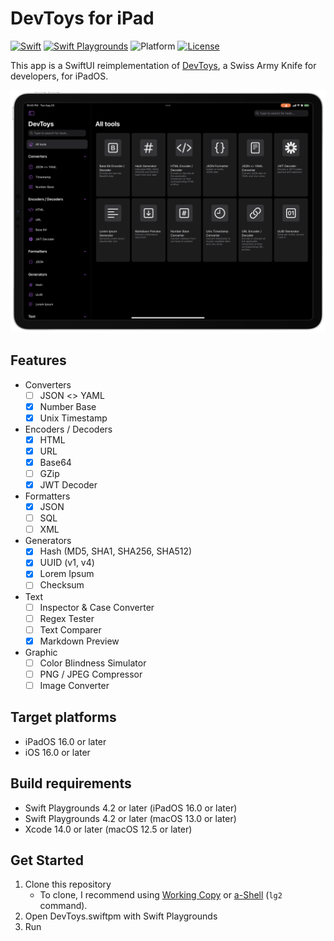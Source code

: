 # DevToys for iPad

[![Swift](https://img.shields.io/badge/Swift-5.7-orange.svg)](https://www.swift.org)
[![Swift Playgrounds](https://img.shields.io/badge/Swift%20Playgrounds-4.2-orange.svg)](https://itunes.apple.com/jp/app/swift-playgrounds/id908519492)
![Platform](https://img.shields.io/badge/platform-ipados%20%7C%20ios-lightgrey.svg)
[![License](https://img.shields.io/github/license/kkk669/DevToys.swiftpm.svg)](LICENSE.txt)

This app is a SwiftUI reimplementation of [DevToys](https://devtoys.app), a Swiss Army Knife for developers, for iPadOS.

<img src="./screenshot.png" alt="screenshot" width="640">

## Features

- Converters
  - [ ] JSON <> YAML
  - [x] Number Base
  - [x] Unix Timestamp
- Encoders / Decoders
  - [x] HTML
  - [x] URL
  - [x] Base64
  - [ ] GZip
  - [x] JWT Decoder
- Formatters
  - [x] JSON
  - [ ] SQL
  - [ ] XML
- Generators
  - [x] Hash (MD5, SHA1, SHA256, SHA512)
  - [x] UUID (v1, v4)
  - [x] Lorem Ipsum
  - [ ] Checksum
- Text
  - [ ] Inspector & Case Converter
  - [ ] Regex Tester
  - [ ] Text Comparer
  - [x] Markdown Preview
- Graphic
  - [ ] Color Blindness Simulator
  - [ ] PNG / JPEG Compressor
  - [ ] Image Converter

## Target platforms

- iPadOS 16.0 or later
- iOS 16.0 or later
  
## Build requirements

- Swift Playgrounds 4.2 or later (iPadOS 16.0 or later)
- Swift Playgrounds 4.2 or later (macOS 13.0 or later)
- Xcode 14.0 or later (macOS 12.5 or later)

## Get Started

1. Clone this repository
    - To clone, I recommend using [Working Copy](https://workingcopyapp.com) or [a-Shell](https://holzschu.github.io/a-Shell_iOS/) (`lg2` command).
1. Open DevToys.swiftpm with Swift Playgrounds
1. Run
